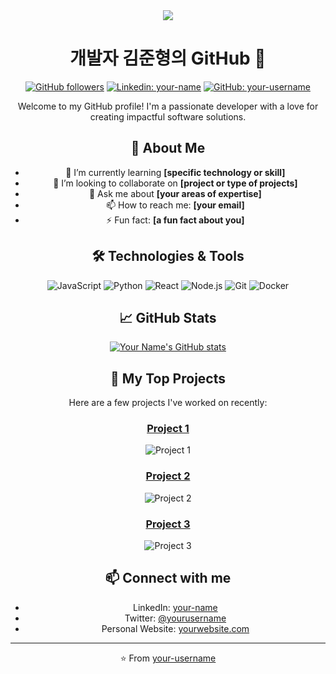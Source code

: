 <div align="center">

  <img src="https://capsule-render.vercel.app/api?type=waving&color=gradient&height=250&section=header&text=HaHaHa!😊&fontSize=90&fontAlignY=40" />

  # 개발자 김준형의 GitHub 👋

  [![GitHub followers](https://img.shields.io/github/followers/your-username?style=social)](https://github.com/your-username)
  [![Linkedin: your-name](https://img.shields.io/badge/-yourname-blue?style=flat-square&logo=Linkedin&logoColor=white&link=https://www.linkedin.com/in/yourname/)](https://www.linkedin.com/in/yourname/)
  [![GitHub: your-username](https://img.shields.io/github/stars/your-username?affiliations=OWNER&style=social)](https://github.com/your-username)

  Welcome to my GitHub profile! I'm a passionate developer with a love for creating impactful software solutions.

  ## 🚀 About Me
  - 🌱 I’m currently learning **[specific technology or skill]**
  - 👯 I’m looking to collaborate on **[project or type of projects]**
  - 💬 Ask me about **[your areas of expertise]**
  - 📫 How to reach me: **[your email]**
  - ⚡ Fun fact: **[a fun fact about you]**

  ## 🛠️ Technologies & Tools
  ![JavaScript](https://img.shields.io/badge/-JavaScript-black?style=flat-square&logo=javascript)
  ![Python](https://img.shields.io/badge/-Python-black?style=flat-square&logo=python)
  ![React](https://img.shields.io/badge/-React-black?style=flat-square&logo=react)
  ![Node.js](https://img.shields.io/badge/-Node.js-black?style=flat-square&logo=Node.js)
  ![Git](https://img.shields.io/badge/-Git-black?style=flat-square&logo=git)
  ![Docker](https://img.shields.io/badge/-Docker-black?style=flat-square&logo=docker)

  ## 📈 GitHub Stats
  [![Your Name's GitHub stats](https://github-readme-stats.vercel.app/api?username=your-username&show_icons=true&theme=radical)](https://github.com/your-username)

  ## 📘 My Top Projects
  Here are a few projects I've worked on recently:

  ### [Project 1](https://github.com/your-username/project-1)
  ![Project 1](https://github-readme-stats.vercel.app/api/pin/?username=your-username&repo=project-1&theme=radical)

  ### [Project 2](https://github.com/your-username/project-2)
  ![Project 2](https://github-readme-stats.vercel.app/api/pin/?username=your-username&repo=project-2&theme=radical)

  ### [Project 3](https://github.com/your-username/project-3)
  ![Project 3](https://github-readme-stats.vercel.app/api/pin/?username=your-username&repo=project-3&theme=radical)

  ## 📫 Connect with me
  - LinkedIn: [your-name](https://www.linkedin.com/in/yourname/)
  - Twitter: [@yourusername](https://twitter.com/yourusername)
  - Personal Website: [yourwebsite.com](https://yourwebsite.com)

  ---

  ⭐️ From [your-username](https://github.com/your-username)
</div>
